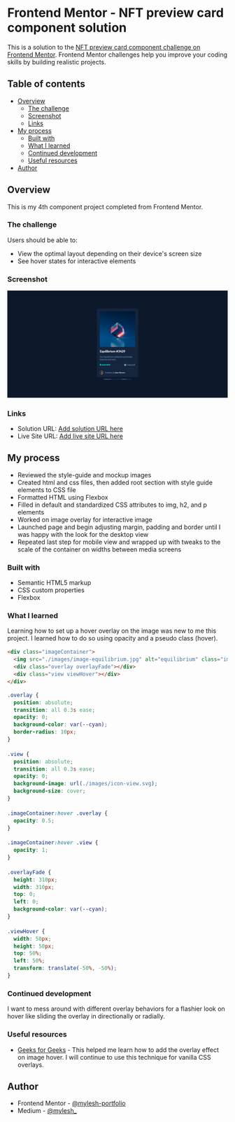 # Frontend Mentor - NFT preview card component solution

This is a solution to the [NFT preview card component challenge on Frontend Mentor](https://www.frontendmentor.io/challenges/nft-preview-card-component-SbdUL_w0U). Frontend Mentor challenges help you improve your coding skills by building realistic projects. 

## Table of contents

- [Overview](#overview)
  - [The challenge](#the-challenge)
  - [Screenshot](#screenshot)
  - [Links](#links)
- [My process](#my-process)
  - [Built with](#built-with)
  - [What I learned](#what-i-learned)
  - [Continued development](#continued-development)
  - [Useful resources](#useful-resources)
- [Author](#author)

## Overview

This is my 4th component project completed from Frontend Mentor.

### The challenge

Users should be able to:

- View the optimal layout depending on their device's screen size
- See hover states for interactive elements

### Screenshot

![Screenshot](./images/screenshot.png)

### Links

- Solution URL: [Add solution URL here](https://your-solution-url.com)
- Live Site URL: [Add live site URL here](https://your-live-site-url.com)

## My process

- Reviewed the style-guide and mockup images
- Created html and css files, then added root section with style guide elements to CSS file
- Formatted HTML using Flexbox
- Filled in default and standardized CSS attributes to img, h2, and p elements
- Worked on image overlay for interactive image
- Launched page and begin adjusting margin, padding and border until I was happy with the look for the desktop view
- Repeated last step for mobile view and wrapped up with tweaks to the scale of the container on widths between media screens

### Built with

- Semantic HTML5 markup
- CSS custom properties
- Flexbox

### What I learned

Learning how to set up a hover overlay on the image was new to me this project. I learned how to do so using opacity and a pseudo class (hover).

```html
<div class="imageContainer">
  <img src="./images/image-equilibrium.jpg" alt="equilibrium" class="image">
  <div class="overlay overlayFade"></div>
  <div class="view viewHover"></div>
</div>
```
```css
.overlay {
  position: absolute;
  transition: all 0.3s ease;
  opacity: 0;
  background-color: var(--cyan);
  border-radius: 10px;
}

.view {
  position: absolute;
  transition: all 0.3s ease;
  opacity: 0;
  background-image: url(./images/icon-view.svg);
  background-size: cover;
}

.imageContainer:hover .overlay {
  opacity: 0.5;
}

.imageContainer:hover .view {
  opacity: 1;
}

.overlayFade {
  height: 310px;
  width: 310px;
  top: 0;
  left: 0;
  background-color: var(--cyan);
}

.viewHover {
  width: 50px;
  height: 50px;
  top: 50%;
  left: 50%;
  transform: translate(-50%, -50%);
}
```
### Continued development

I want to mess around with different overlay behaviors for a flashier look on hover like sliding the overlay in directionally or radially.

### Useful resources

- [Geeks for Geeks](https://www.geeksforgeeks.org/how-to-create-image-overlay-hover-using-html-css/) - This helped me learn how to add the overlay effect on image hover. I will continue to use this technique for vanilla CSS overlays.


## Author

- Frontend Mentor - [@mylesh-portfolio](https://www.frontendmentor.io/profile/myles-portfolio)
- Medium - [@mylesh_](https://medium.com/@mylesh_)
